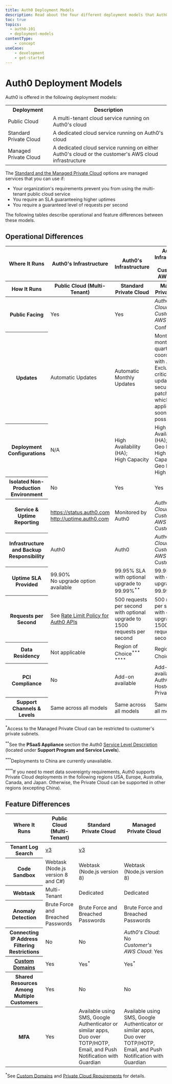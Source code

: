 ```yaml
---
title: Auth0 Deployment Models
description: Read about the four different deployment models that Auth0 offers and the differences between them
toc: true
topics:
  - auth0-101
  - deployment-models
contentType:
    - concept
useCase:
    - development
    - get-started
---
```

# Auth0 Deployment Models

Auth0 is offered in the following deployment models:

<table class="table">
<tr>
    <th>Deployment</th>
    <th>Description</th>
</tr>
<tr>
    <td>Public Cloud</td>
    <td>A multi-tenant cloud service running on Auth0's cloud</td>
</tr>
<tr>
    <td>Standard Private Cloud</td>
    <td>A dedicated cloud service running on Auth0's cloud</td>
</tr>
<tr>
    <td>Managed Private Cloud</td>
    <td>A dedicated cloud service running on either Auth0's cloud or the customer's AWS cloud infrastructure</td>
</tr>
</table>

The [Standard and the Managed Private Cloud](/private-cloud) options are managed services that you can use if:

* Your organization's requirements prevent you from using the multi-tenant public cloud service
* You require an SLA guaranteeing higher uptimes
* You require a guaranteed level of requests per second

The following tables describe operational and feature differences between these models.

## Operational Differences

<table class="table">
    <thead>
        <tr>
            <th class="info"><strong>Where It Runs</strong></th>
            <th class="info"><strong>Auth0's Infrastructure</strong></th>
            <th class="info"><strong>Auth0's Infrastructure</strong></th>
            <th class="info"><strong>Auth0's Infrastructure or Customer's AWS Cloud</strong></th>
        </tr>
        <tr>
            <th class="info"><strong>How It Runs</strong></th>
            <th class="info">Public Cloud (Multi-Tenant)</th>
            <th class="info">Standard Private Cloud</th>
            <th class="info">Managed Private Cloud</th>
        </tr>
    </thead>
    <tbody>
        <tr>
            <th class="info"><strong>Public Facing</strong></th>
            <td>Yes</td>
            <td>Yes</td>
            <td><i>Auth0's Cloud</i>: Yes <br /><i>Customer's AWS Cloud</i>: Configurable<sup>*</sup></td>
        </tr>
        <tr>
            <th class="info"><strong>Updates</strong></th>
            <td>Automatic Updates</td>
            <td>Automatic Monthly Updates</td>
            <td>Monthly, bi-monthly, or quarterly as coordinated with Auth0. Excludes critical updates (e.g., security patches), which will be applied as soon as possible</td>
        </tr>
        <tr>
            <th class="info"><strong>Deployment Configurations</strong></th>
            <td>N/A</td>
            <td>High Availability (HA);<br />High Capacity
            <td>High Availability (HA);<br />Geo HA;<br />High Capacity;<br />Geo HA and High Capacity</td>
        </tr>
        <tr>
            <th class="info"><strong>Isolated Non-Production Environment</strong></th>
            <td>No</td>
            <td>Yes</td>
            <td>Yes</td>
        </tr>
        <tr>
            <th class="info"><strong>Service & Uptime Reporting</strong></th>
            <td><a href="https://status.auth0.com">https://status.auth0.com</a><br /><a href="http://uptime.auth0.com">http://uptime.auth0.com</a></td>
            <td>Monitored by Auth0</td>
            <td><i>Auth0's Cloud</i>: Auth0 <br /><i>Customer's AWS Cloud</i>: Customer</td>
        </tr>
        <tr>
            <th class="info"><strong>Infrastructure and Backup Responsibility</strong></th>
            <td>Auth0</td>
            <td>Auth0</td>
            <td><i>Auth0's Cloud</i>: Auth0 <br /><i>Customer's AWS Cloud</i>: Customer</td>
        </tr>
        <tr>
            <th class="info"><strong>Uptime SLA Provided</strong></th>
            <td>99.90% <br />No upgrade option available</td>
            <td>99.95% SLA with optional upgrade to 99.99%<sup>**</sup></td>
            <td>99.95% SLA with optional upgrade to 99.99%<sup>**</sup></td>
        </tr>
        <tr>
            <th class="info"><strong>Requests per Second</strong></th>
          <td>See <a href="https://auth0.com/docs/policies/rate-limits">Rate Limit Policy for Auth0 APIs</a></td>
            <td>500 requests per second with optional upgrade to 1500 requests per second</td>
            <td>500 requests per second with optional upgrade to 1500 requests per second</td>
        </tr>
        <tr>
            <th class="info"><strong>Data Residency</strong></th>
            <td>Not applicable</td>
            <td>Region of Choice<sup>***</sup> <sup>****</sup></td>
            <td>Region of Choice<sup>***</sup></td>
        </tr>
        <tr>
            <th class="info"><strong>PCI Compliance</strong></th>
            <td>No</td>
            <td>Add-on available</td>
            <td>Add-on available for Auth0-Hosted Private Cloud</td>
        </tr>
        <tr>
            <th class="info"><strong>Support Channels & Levels</strong></th>
            <td>Same across all models</td>
            <td>Same across all models</td>
            <td>Same across all models</td>
        </tr>
    </tbody>
</table>

<sup>*</sup>Access to the Managed Private Cloud can be restricted to customer's private subnets.

<sup>**</sup>See the **PSaaS Appliance** section the Auth0 [Service Level Description](https://auth0.com/legal) (located under **Support Program and Service Levels**).

<sup>***</sup>Deployments to China are currently unavailable.

<sup>****</sup>If you need to meet data sovereignty requirements, Auth0 supports Private Cloud deployments in the following regions USA, Europe, Australia, Canada, and Japan. Otherwise, the Private Cloud can be supported in other regions (excepting China).

## Feature Differences

<table class="table">
    <thead>
        <tr>
            <th class="info"><strong>Where It Runs</strong></th>
            <th class="info"><strong>Public Cloud (Multi-Tenant)</strong></th>
            <th class="info"><strong>Standard Private Cloud</strong></th>
            <th class="info"><strong>Managed Private Cloud</strong></th>
        </tr>
    </thead>
    <tbody>
        <tr>
            <th class="info"><strong>Tenant Log Search</strong></th>
            <td><a href="/logs/references/query-syntax">v3</a></td>
            <td><a href="/logs/references/query-syntax">v3</a></td>
        </tr>
        <tr>
            <th class="info"><strong>Code Sandbox</strong></th>
            <td>Webtask (Node.js version 8 and C#)</td>
            <td>Webtask (Node.js version 8)</td>
            <td>Webtask (Node.js version 8)</td>
        </tr>
        <tr>
            <th class="info"><strong>Webtask</strong></th>
            <td>Multi-Tenant</td>
            <td>Dedicated</td>
            <td>Dedicated</td>
        </tr>
        <tr>
            <th class="info"><strong>Anomaly Detection</strong></th>
            <td>Brute Force and Breached Passwords</td>
            <td>Brute Force and Breached Passwords</td>
            <td>Brute Force and Breached Passwords</td>
        </tr>
        <tr>
            <th class="info"><strong>Connecting IP Address Filtering Restrictions</strong></th>
            <td>No</td>
            <td>No</td>
            <td><i>Auth0's Cloud</i>: No <br /><i>Customer's AWS Cloud</i>: Yes</td>
        </tr>
        <tr>
            <th class="info"><strong><a href="/custom-domains">Custom Domains</a></strong></th>
            <td>Yes</td>
            <td>Yes<sup>*</sup></td>
            <td>Yes<sup>*</sup></td>
        <tr>
            <th class="info"><strong>Shared Resources Among Multiple Customers</strong></th>
            <td>Yes</td>
            <td>No</td>
            <td>No</td>
        </tr>
        <tr>
          <th class="info"><strong>MFA</strong></th>
          <td>Yes</td>
          <td>Available using SMS, Google Authenticator or similar apps, Duo over TOTP/HOTP, Email, and Push Notification with Guardian </td>
          <td>Available using SMS, Google Authenticator or similar apps, Duo over TOTP/HOTP, Email, and Push Notification with Guardian</td>
        </tr>
    </tbody>
</table>

<sup>*</sup>See [Custom Domains](/appliance/custom-domains) and [Private Cloud Requirements](/appliance/private-cloud-requirements) for details.
